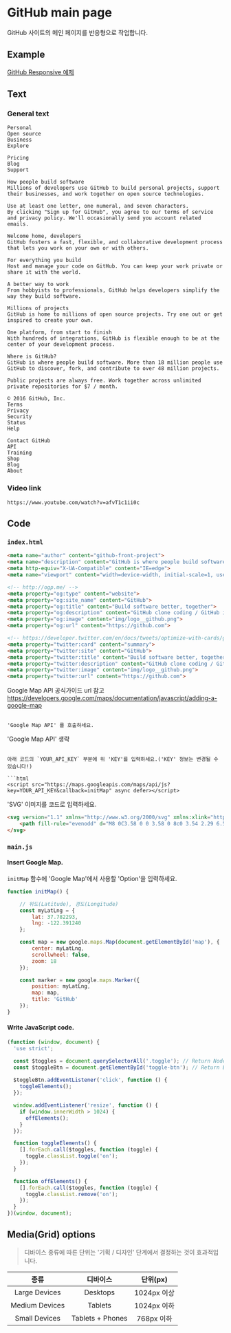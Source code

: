 # GitHub main page

GitHub 사이트의 메인 페이지를 반응형으로 작업합니다.

## Example

[GitHub Responsive 예제](https://heropcode.github.io/GitHub-Responsive/)

## Text

### General text

```
Personal
Open source
Business
Explore

Pricing
Blog
Support

How people build software
Millions of developers use GitHub to build personal projects, support their businesses, and work together on open source technologies.

Use at least one letter, one numeral, and seven characters.
By clicking "Sign up for GitHub", you agree to our terms of service and privacy policy. We'll occasionally send you account related emails.

Welcome home, developers
GitHub fosters a fast, flexible, and collaborative development process that lets you work on your own or with others.

For everything you build
Host and manage your code on GitHub. You can keep your work private or share it with the world.

A better way to work
From hobbyists to professionals, GitHub helps developers simplify the way they build software.

Millions of projects
GitHub is home to millions of open source projects. Try one out or get inspired to create your own.

One platform, from start to finish
With hundreds of integrations, GitHub is flexible enough to be at the center of your development process.

Where is GitHub?
GitHub is where people build software. More than 18 million people use GitHub to discover, fork, and contribute to over 48 million projects.

Public projects are always free. Work together across unlimited private repositories for $7 / month.

© 2016 GitHub, Inc.
Terms
Privacy
Security
Status
Help

Contact GitHub
API
Training
Shop
Blog
About
```

### Video link

```
https://www.youtube.com/watch?v=afvT1c1ii0c
```

## Code

### `index.html`

```html
<meta name="author" content="github-front-project">
<meta name="description" content="GitHub is where people build software. More than 31 million people use GitHub to discover, fork, and contribute to over 100 million projects.">
<meta http-equiv="X-UA-Compatible" content="IE=edge">
<meta name="viewport" content="width=device-width, initial-scale=1, user-scalable=no, maximum-scale=1, minimum-scale=1">

<!-- http://ogp.me/ -->
<meta property="og:type" content="website">
<meta property="og:site_name" content="GitHub">
<meta property="og:title" content="Build software better, together">
<meta property="og:description" content="GitHub clone coding / GitHub is where people build software. More than 31 million people use GitHub to discover, fork, and contribute to over 100 million projects.">
<meta property="og:image" content="img/logo__github.png">
<meta property="og:url" content="https://github.com">

<!-- https://developer.twitter.com/en/docs/tweets/optimize-with-cards/guides/getting-started.html -->
<meta property="twitter:card" content="summary">
<meta property="twitter:site" content="GitHub">
<meta property="twitter:title" content="Build software better, together">
<meta property="twitter:description" content="GitHub clone coding / GitHub is where people build software. More than 31 million people use GitHub to discover, fork, and contribute to over 100 million projects.">
<meta property="twitter:image" content="img/logo__github.png">
<meta property="twitter:url" content="https://github.com">
```
Google Map API 공식가이드 url 참고 https://developers.google.com/maps/documentation/javascript/adding-a-google-map

```

'Google Map API' 를 호출하세요.

```
'Google Map API' 생략

```  

아래 코드의 `YOUR_API_KEY` 부분에 위 'KEY'를 입력하세요.('KEY' 정보는 변경될 수 있습니다!)

```html
<script src="https://maps.googleapis.com/maps/api/js?key=YOUR_API_KEY&callback=initMap" async defer></script>
```

'SVG' 이미지를 코드로 입력하세요.

```html
<svg version="1.1" xmlns="http://www.w3.org/2000/svg" xmlns:xlink="http://www.w3.org/1999/xlink" width="24" height="24" viewBox="0 0 16 16" fill="#ccc">
    <path fill-rule="evenodd" d="M8 0C3.58 0 0 3.58 0 8c0 3.54 2.29 6.53 5.47 7.59.4.07.55-.17.55-.38 0-.19-.01-.82-.01-1.49-2.01.37-2.53-.49-2.69-.94-.09-.23-.48-.94-.82-1.13-.28-.15-.68-.52-.01-.53.63-.01 1.08.58 1.23.82.72 1.21 1.87.87 2.33.66.07-.52.28-.87.51-1.07-1.78-.2-3.64-.89-3.64-3.95 0-.87.31-1.59.82-2.15-.08-.2-.36-1.02.08-2.12 0 0 .67-.21 2.2.82.64-.18 1.32-.27 2-.27.68 0 1.36.09 2 .27 1.53-1.04 2.2-.82 2.2-.82.44 1.1.16 1.92.08 2.12.51.56.82 1.27.82 2.15 0 3.07-1.87 3.75-3.65 3.95.29.25.54.73.54 1.48 0 1.07-.01 1.93-.01 2.2 0 .21.15.46.55.38A8.013 8.013 0 0 0 16 8c0-4.42-3.58-8-8-8z"></path>
</svg>
```

### `main.js`

#### Insert Google Map.

`initMap` 함수에 'Google Map'에서 사용할 'Option'을 입력하세요.

```js
function initMap() {

    // 위도(Latitude), 경도(Longitude)
    const myLatLng = {
        lat: 37.782293,
        lng: -122.391240
    };

    const map = new google.maps.Map(document.getElementById('map'), {
        center: myLatLng,
        scrollwheel: false,
        zoom: 18
    });

    const marker = new google.maps.Marker({
        position: myLatLng,
        map: map,
        title: 'GitHub'
    });
}
```

#### Write JavaScript code.

```js
(function (window, document) {
  'use strict';

  const $toggles = document.querySelectorAll('.toggle'); // Return NodeList
  const $toggleBtn = document.getElementById('toggle-btn'); // Return Element
  
  $toggleBtn.addEventListener('click', function () {
    toggleElements();
  });

  window.addEventListener('resize', function () {
    if (window.innerWidth > 1024) {
      offElements();
    }
  });

  function toggleElements() {
    [].forEach.call($toggles, function (toggle) {
      toggle.classList.toggle('on');
    });
  }

  function offElements() {
    [].forEach.call($toggles, function (toggle) {
      toggle.classList.remove('on');
    });
  }
})(window, document);
```

## Media(Grid) options

> 디바이스 종류에 따른 단위는 '기획 / 디자인' 단계에서 결정하는 것이 효과적입니다.

| 종류 | 디바이스 | 단위(px) |
|:---:|:---:|:---:|
| Large Devices | Desktops | 1024px 이상 |
| Medium Devices | Tablets | 1024px 이하 |
| Small Devices | Tablets + Phones | 768px 이하 |
